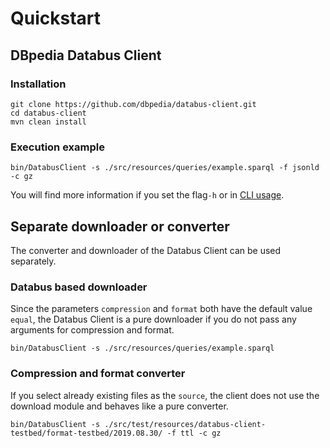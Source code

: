 # Quickstart

## DBpedia Databus Client 

### Installation
```
git clone https://github.com/dbpedia/databus-client.git
cd databus-client
mvn clean install
```

### Execution example
```
bin/DatabusClient -s ./src/resources/queries/example.sparql -f jsonld -c gz
```
You will find more information if you set the flag`-h` or in [CLI usage](cli.md).

## Separate downloader or converter

The converter and downloader of the Databus Client can be used separately.

### Databus based downloader

Since the parameters `compression` and `format` both have the default value `equal`, the Databus Client is a pure downloader if you do not pass any arguments for compression and format.
```
bin/DatabusClient -s ./src/resources/queries/example.sparql
```

### Compression and format converter

If you select already existing files as the `source`, the client does not use the download module and behaves like a pure converter.
```
bin/DatabusClient -s ./src/test/resources/databus-client-testbed/format-testbed/2019.08.30/ -f ttl -c gz
```